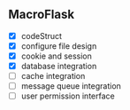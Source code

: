 ## MacroFlask

- [x] codeStruct
- [x] configure file design
- [x] cookie and session
- [x] database integration
- [ ] cache integration
- [ ] message queue integration
- [ ] user permission interface